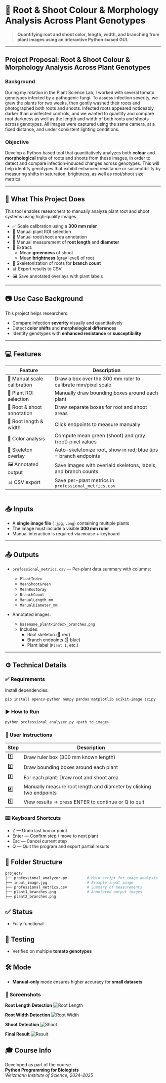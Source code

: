 # 🌿 Root & Shoot Colour & Morphology Analysis Across Plant Genotypes

> **Quantifying root and shoot color, length, width, and branching from plant images using an interactive Python-based GUI.**

---

## Project Proposal: Root & Shoot Colour & Morphology Analysis Across Plant Genotypes

### Background  
During my rotation in the Plant Science Lab, I worked with several tomato genotypes infected by a pathogenic fungi. To assess infection severity, we grew the plants for two weeks, then gently washed their roots and photographed both roots and shoots. Infected roots appeared noticeably darker than uninfected controls, and we wanted to quantify and compare root darkness as well as the length and width of both roots and shoots across genotypes. All images were captured using the same camera, at a fixed distance, and under consistent lighting conditions.


### Objective  
Develop a Python‐based tool that quantitatively analyzes both **colour** and **morphological** traits of roots and shoots from these images, in order to detect and compare infection-induced changes across genotypes. This will help identify genotypes that exhibit enhanced resistance or susceptibility by measuring shifts in saturation, brightness, as well as root/shoot size metrics.

---

## 🔧 What This Project Does

This tool enables researchers to manually analyze plant root and shoot systems using high-quality images.

- ✅ Scale calibration using a **300 mm ruler**
- 🌱 Manual plant ROI selection
- 🌿 Manual root/shoot area annotation
- 🎯 Manual measurement of **root length** and **diameter**
- 🎨 Extract:
  - Mean **greenness** of shoot
  - Mean **brightness** (gray level) of root
- 🔗 Skeletonization of roots for **branch count**
- 📊 Export results to CSV  
- 🖼️ Save annotated overlays with plant labels

---

## 📷 Use Case Background

This project helps researchers:

- Compare infection **severity** visually and quantitatively  
- Detect **color shifts** and **morphological differences**  
- Identify genotypes with **enhanced resistance** or **susceptibility**  

---

## 💻 Features

| Feature                    | Description                                                              |
|---------------------------|--------------------------------------------------------------------------|
| 🧭 Manual scale calibration | Draw a box over the 300 mm ruler to calibrate mm/pixel scale             | 
| 🌱 Plant ROI selection      | Manually draw bounding boxes around each plant                           |
| 🌿 Root & shoot annotation  | Draw separate boxes for root and shoot areas                             |
| 🎯 Root length & width      | Click endpoints to measure manually                                      |
| 🎨 Color analysis           | Compute mean green (shoot) and gray (root) pixel values                  |
| 🔗 Skeleton overlay         | Auto-skeletonize root, show in red; blue tips = branch endpoints         |
| 🖼️ Annotated output         | Save images with overlaid skeletons, labels, and branch counts           |
| 📊 CSV export               | Save per-plant metrics in `professional_metrics.csv`                     |

---

## 📥 Inputs

- A **single image file** (`.jpg`, `.png`) containing multiple plants  
- The image must include a visible **300 mm ruler**  
- Manual interaction is required via mouse + keyboard  

---

## 📤 Outputs

- `professional_metrics.csv` — Per-plant data summary with columns:
  - `PlantIndex`
  - `MeanShootGreen`
  - `MeanRootGray`
  - `BranchCount`
  - `ManualLength_mm`
  - `ManualDiameter_mm`

- Annotated images:
  - `basename_plant<index>_branches.png`
  - Includes:
    - Root skeleton (🔴 red)
    - Branch endpoints (🔵 blue)
    - Plant label (`Plant 1`, etc.)

---

## ⚙️ Technical Details

### ✅ Requirements

Install dependencies:

```bash
pip install opencv-python numpy pandas matplotlib scikit-image scipy
```

### ▶️ How to Run

```bash
python professional_analyzer.py <path_to_image>
```
### 🧭 User Instructions

| Step	| Description                                                         |
|------ |---------------------------------------------------------------------|
| 1️⃣   |	Draw ruler box (300 mm known length)                                | ![image](https://github.com/user-attachments/assets/1962a96d-bc0d-462e-98ef-e7adac88babd) 
| 2️⃣   |	Draw bounding boxes around each plant                               | ![image](https://github.com/user-attachments/assets/63299ff0-147f-4cff-abb0-8cb9976237fa) 
| 3️⃣   |	For each plant: Draw root and shoot area                            |![image](https://github.com/user-attachments/assets/cde8c3cd-f27c-4c18-add7-3efe19af1d6b) ![image](https://github.com/user-attachments/assets/7ebfa789-888a-4540-b9b9-3d64c4899ed8) 
| 4️⃣   |	Manually measure root length and diameter by clicking two endpoints | ![image](https://github.com/user-attachments/assets/59e4002e-3a73-479b-9fa7-2c6063f9c034) ![image](https://github.com/user-attachments/assets/d4ff7faa-f94b-4aee-8105-3704a71ea38b) 
| 5️⃣   |	View results → press ENTER to continue or Q to quit                 | ![Result Example](https://github.com/andreisrnk/Root-Shoot-Colour-Morphology-Analysis-Across-Plant-Genotypes/Screenshots/result.png) |


### ⌨️ Keyboard Shortcuts
- Z — Undo last box or point
- Enter — Confirm step / move to next plant
- Esc — Cancel current step
- Q — Quit the program and export partial results

## 📁 Folder Structure
```bash
project/
├── professional_analyzer.py         # Main script for image analysis
├── input_image.jpg                  # Example input image
├── professional_metrics.csv         # Summary of measurements
├── plant1_branches.png              # Annotated output images
├── plant2_branches.png
```

## ✅ Status
- Fully functional

## 🧪 Testing
- Verified on multiple **tomato genotypes**

## 🛠️ Mode
- **Manual-only** mode ensures higher accuracy for **small datasets**

### 📸 Screenshots

**Root Length Detection**
![Root Length](https://github.com/andreisrnk/Root-Shoot-Colour-Morphology-Analysis-Across-Plant-Genotypes/raw/main/Screenshots/Roo_Length.png)

**Root Width Detection**
![Root Width](https://github.com/andreisrnk/Root-Shoot-Colour-Morphology-Analysis-Across-Plant-Genotypes/raw/main/Screenshots/Root_width.png)

**Shoot Detection**
![Shoot](https://github.com/andreisrnk/Root-Shoot-Colour-Morphology-Analysis-Across-Plant-Genotypes/raw/main/Screenshots/shoot.png)

**Final Result**
![Result](https://github.com/andreisrnk/Root-Shoot-Colour-Morphology-Analysis-Across-Plant-Genotypes/raw/main/Screenshots/result.png)


## 🎓 Course Info
Developed as part of the course  
**Python Programming for Biologists**  
*Weizmann Institute of Science, 2024–2025*
